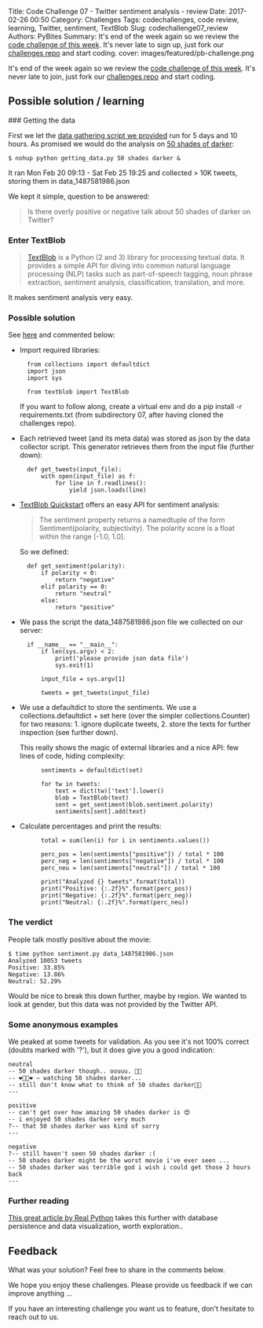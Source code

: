 Title: Code Challenge 07 - Twitter sentiment analysis - review
Date: 2017-02-26 00:50
Category: Challenges
Tags: codechallenges, code review, learning, Twitter, sentiment, TextBlob
Slug: codechallenge07_review
Authors: PyBites
Summary: It's end of the week again so we review the [code challenge of this week](http://pybit.es/codechallenge07.html). It's never late to sign up, just fork our [challenges repo](https://github.com/pybites/challenges) and start coding.
cover: images/featured/pb-challenge.png

It's end of the week again so we review the [code challenge of this week](http://pybit.es/codechallenge07.html). It's never late to join, just fork our [challenges repo](https://github.com/pybites/challenges) and start coding.

## Possible solution / learning

### Getting the data

First we let the [data gathering script we provided](https://github.com/pybites/challenges/blob/solutions/07/getting_data.py) run for 5 days and 10 hours. As promised we would do the analysis on [50 shades of darker](http://www.imdb.com/title/tt4465564/):

	$ nohup python getting_data.py 50 shades darker &

It ran Mon Feb 20 09:13 - Sat Feb 25 19:25 and collected > 10K tweets, storing them in data_1487581986.json

We kept it simple, question to be answered: 

> Is there overly positive or negative talk about 50 shades of darker on Twitter?

### Enter TextBlob

> [TextBlob](https://textblob.readthedocs.io/en/dev/) is a Python (2 and 3) library for processing textual data. It provides a simple API for diving into common natural language processing (NLP) tasks such as part-of-speech tagging, noun phrase extraction, sentiment analysis, classification, translation, and more.

It makes sentiment analysis very easy. 

### Possible solution

See [here](https://github.com/pybites/challenges/blob/solutions/07/sentiment.py) and commented below:

* Import required libraries: 

		from collections import defaultdict
		import json
		import sys

		from textblob import TextBlob

	If you want to follow along, create a virtual env and do a pip install -r requirements.txt (from subdirectory 07, after having cloned the challenges repo).

* Each retrieved tweet (and its meta data) was stored as json by the data collector script. This generator retrieves them from the input file (further down):

		def get_tweets(input_file):
			with open(input_file) as f:
				for line in f.readlines():
					yield json.loads(line)


* [TextBlob Quickstart](http://textblob.readthedocs.io/en/dev/quickstart.html) offers an easy API for sentiment analysis:

	> The sentiment property returns a namedtuple of the form Sentiment(polarity, subjectivity). The polarity score is a float within the range [-1.0, 1.0].

	So we defined:	

		def get_sentiment(polarity):
			if polarity < 0:
				return "negative"
			elif polarity == 0:
				return "neutral"
			else:
				return "positive"

* We pass the script the data_1487581986.json file we collected on our server:

		if __name__ == "__main__":
			if len(sys.argv) < 2:
				print('please provide json data file')
				sys.exit(1)

			input_file = sys.argv[1]

			tweets = get_tweets(input_file)


* We use a defaultdict to store the sentiments. We use a collections.defaultdict + set here (over the simpler collections.Counter) for two reasons: 1. ignore duplicate tweets, 2. store the texts for further inspection (see further down).

	This really shows the magic of external libraries and a nice API: few lines of code, hiding complexity:

			sentiments = defaultdict(set)

			for tw in tweets:
				text = dict(tw)['text'].lower()
				blob = TextBlob(text)
				sent = get_sentiment(blob.sentiment.polarity)
				sentiments[sent].add(text)

* Calculate percentages and print the results:

			total = sum(len(i) for i in sentiments.values())

			perc_pos = len(sentiments["positive"]) / total * 100
			perc_neg = len(sentiments["negative"]) / total * 100
			perc_neu = len(sentiments["neutral"]) / total * 100

			print("Analyzed {} tweets".format(total))
			print("Positive: {:.2f}%".format(perc_pos))
			print("Negative: {:.2f}%".format(perc_neg))
			print("Neutral: {:.2f}%".format(perc_neu))

### The verdict

People talk mostly positive about the movie:

	$ time python sentiment.py data_1487581986.json
	Analyzed 10053 tweets
	Positive: 33.85%
	Negative: 13.86%
	Neutral: 52.29%

Would be nice to break this down further, maybe by region. We wanted to look at gender, but this data was not provided by the Twitter API. 

### Some anonymous examples

We peaked at some tweets for validation. As you see it's not 100% correct (doubts marked with '?'), but it does give you a good indication:

	neutral
	-- 50 shades darker though.. oouuu. 🙆🏽
	-- ❤🤴🏼❤ — watching 50 shades darker...
	-- still don't know what to think of 50 shades darker🤔🤔
	---

	positive
	-- can't get over how amazing 50 shades darker is 😍
	-- i enjoyed 50 shades darker very much
	?-- that 50 shades darker was kind of sorry
	---

	negative
	?-- still haven't seen 50 shades darker :(  
	-- 50 shades darker might be the worst movie i've ever seen ...
	-- 50 shades darker was terrible god i wish i could get those 2 hours back
	---

### Further reading

[This great article by Real Python](https://realpython.com/blog/python/twitter-sentiment-python-docker-elasticsearch-kibana/) takes this further with database persistence and data visualization, worth exploration..

## Feedback

What was your solution? Feel free to share in the comments below.

We hope you enjoy these challenges. Please provide us feedback if we can improve anything ...

If you have an interesting challenge you want us to feature, don't hesitate to reach out to us.
